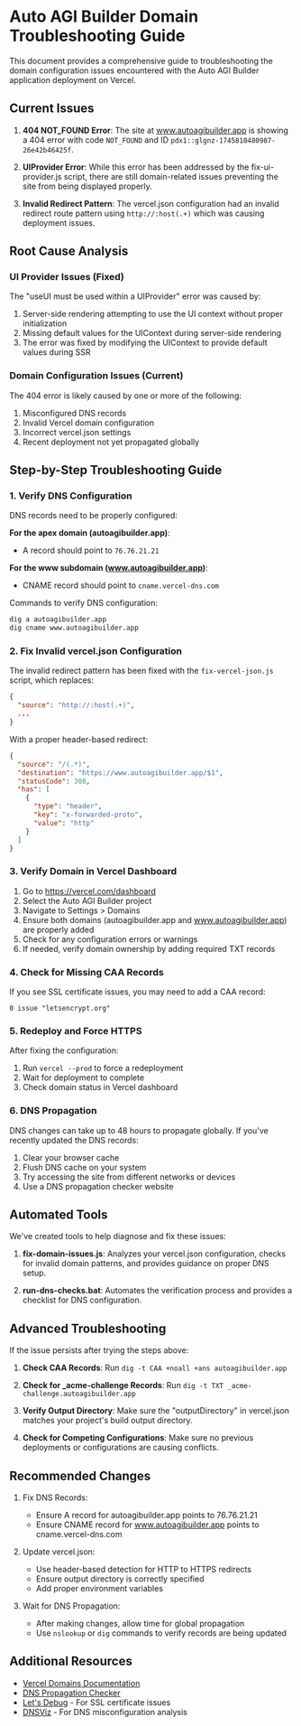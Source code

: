 # Auto AGI Builder Domain Troubleshooting Guide

This document provides a comprehensive guide to troubleshooting the domain configuration issues encountered with the Auto AGI Builder application deployment on Vercel.

## Current Issues

1. **404 NOT_FOUND Error**: The site at www.autoagibuilder.app is showing a 404 error with code `NOT_FOUND` and ID `pdx1::glgnz-1745810480987-26e42b46425f`.

2. **UIProvider Error**: While this error has been addressed by the fix-ui-provider.js script, there are still domain-related issues preventing the site from being displayed properly.

3. **Invalid Redirect Pattern**: The vercel.json configuration had an invalid redirect route pattern using `http://:host(.+)` which was causing deployment issues.

## Root Cause Analysis

### UI Provider Issues (Fixed)

The "useUI must be used within a UIProvider" error was caused by:
1. Server-side rendering attempting to use the UI context without proper initialization
2. Missing default values for the UIContext during server-side rendering
3. The error was fixed by modifying the UIContext to provide default values during SSR

### Domain Configuration Issues (Current)

The 404 error is likely caused by one or more of the following:
1. Misconfigured DNS records
2. Invalid Vercel domain configuration
3. Incorrect vercel.json settings
4. Recent deployment not yet propagated globally

## Step-by-Step Troubleshooting Guide

### 1. Verify DNS Configuration

DNS records need to be properly configured:

**For the apex domain (autoagibuilder.app)**:
- A record should point to `76.76.21.21`

**For the www subdomain (www.autoagibuilder.app)**:
- CNAME record should point to `cname.vercel-dns.com`

Commands to verify DNS configuration:
```sh
dig a autoagibuilder.app
dig cname www.autoagibuilder.app
```

### 2. Fix Invalid vercel.json Configuration

The invalid redirect pattern has been fixed with the `fix-vercel-json.js` script, which replaces:
```json
{
  "source": "http://:host(.+)",
  ...
}
```

With a proper header-based redirect:
```json
{
  "source": "/(.*)",
  "destination": "https://www.autoagibuilder.app/$1",
  "statusCode": 308,
  "has": [
    {
      "type": "header",
      "key": "x-forwarded-proto",
      "value": "http"
    }
  ]
}
```

### 3. Verify Domain in Vercel Dashboard

1. Go to https://vercel.com/dashboard
2. Select the Auto AGI Builder project
3. Navigate to Settings > Domains
4. Ensure both domains (autoagibuilder.app and www.autoagibuilder.app) are properly added
5. Check for any configuration errors or warnings
6. If needed, verify domain ownership by adding required TXT records

### 4. Check for Missing CAA Records

If you see SSL certificate issues, you may need to add a CAA record:
```
0 issue "letsencrypt.org"
```

### 5. Redeploy and Force HTTPS

After fixing the configuration:
1. Run `vercel --prod` to force a redeployment
2. Wait for deployment to complete
3. Check domain status in Vercel dashboard

### 6. DNS Propagation

DNS changes can take up to 48 hours to propagate globally. If you've recently updated the DNS records:
1. Clear your browser cache
2. Flush DNS cache on your system
3. Try accessing the site from different networks or devices
4. Use a DNS propagation checker website

## Automated Tools

We've created tools to help diagnose and fix these issues:

1. **fix-domain-issues.js**: Analyzes your vercel.json configuration, checks for invalid domain patterns, and provides guidance on proper DNS setup.

2. **run-dns-checks.bat**: Automates the verification process and provides a checklist for DNS configuration.

## Advanced Troubleshooting

If the issue persists after trying the steps above:

1. **Check CAA Records**: Run `dig -t CAA +noall +ans autoagibuilder.app`

2. **Check for _acme-challenge Records**: Run `dig -t TXT _acme-challenge.autoagibuilder.app`

3. **Verify Output Directory**: Make sure the "outputDirectory" in vercel.json matches your project's build output directory.

4. **Check for Competing Configurations**: Make sure no previous deployments or configurations are causing conflicts.

## Recommended Changes

1. Fix DNS Records:
   - Ensure A record for autoagibuilder.app points to 76.76.21.21
   - Ensure CNAME record for www.autoagibuilder.app points to cname.vercel-dns.com

2. Update vercel.json:
   - Use header-based detection for HTTP to HTTPS redirects
   - Ensure output directory is correctly specified
   - Add proper environment variables

3. Wait for DNS Propagation:
   - After making changes, allow time for global propagation
   - Use `nslookup` or `dig` commands to verify records are being updated

## Additional Resources

- [Vercel Domains Documentation](https://vercel.com/docs/domains/overview)
- [DNS Propagation Checker](https://www.whatsmydns.net/)
- [Let's Debug](https://letsdebug.net/) - For SSL certificate issues
- [DNSViz](https://dnsviz.net/) - For DNS misconfiguration analysis
